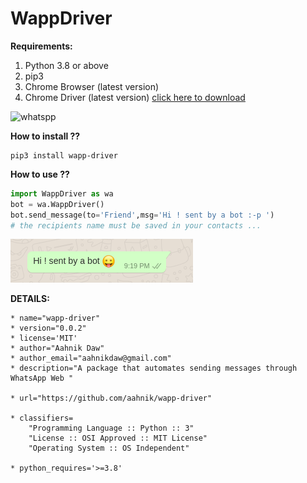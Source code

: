 # WappDriver

**Requirements:**

1. Python 3.8 or above
2. pip3
3. Chrome Browser (latest version)
4. Chrome Driver (latest version) [click here to download](https://chromedriver.storage.googleapis.com/index.html?path=84.0.4147.30/)

![whatspp](https://user-images.githubusercontent.com/66209958/90409877-5953cf80-e0c7-11ea-8700-d4549735fc10.png)



**How to install ??**

```
pip3 install wapp-driver
```

**How to use ??**

```python
import WappDriver as wa
bot = wa.WappDriver()
bot.send_message(to='Friend',msg='Hi ! sent by a bot :-p ')
# the recipients name must be saved in your contacts ...
```
![image](wapp_driver_scrnsht.png)

**DETAILS:**

    * name="wapp-driver"
    * version="0.0.2"
    * license='MIT'
    * author="Aahnik Daw"
    * author_email="aahnikdaw@gmail.com"
    * description="A package that automates sending messages through WhatsApp Web "

    * url="https://github.com/aahnik/wapp-driver"

    * classifiers=
        "Programming Language :: Python :: 3"
        "License :: OSI Approved :: MIT License"
        "Operating System :: OS Independent"
    
    * python_requires='>=3.8'
